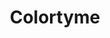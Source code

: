 ---
title: Colortyme
slug: colortyme
updated-on: '2024-05-30T13:44:31.749Z'
created-on: '2024-05-30T13:41:46.671Z'
published-on: '2024-05-30T13:54:32.469Z'
f_city-state-2:
- cms/city/opp-al.md
- cms/city/ozark-al.md
- cms/city/fairbanks-ak.md
- cms/city/bakersfield-ca.md
- cms/city/milton-fl.md
- cms/city/pascagoula-ms.md
- cms/city/gulfport-ms.md
- cms/city/marietta-oh.md
- cms/city/middletown-oh.md
- cms/city/fairfield-oh.md
- cms/city/clarkston-wa.md
- cms/city/defuniak-springs-fl.md
- cms/city/panama-city-fl.md
f_locations:
- cms/payday-loan/colortyme-15154.md
- cms/payday-loan/colortyme-15155.md
- cms/payday-loan/colortyme-15156.md
- cms/payday-loan/colortyme-15157.md
- cms/payday-loan/colortyme-15158.md
- cms/payday-loan/colortyme-15159.md
- cms/payday-loan/colortyme-15160.md
- cms/payday-loan/colortyme-15161.md
- cms/payday-loan/colortyme-15162.md
- cms/payday-loan/colortyme-15163.md
- cms/payday-loan/colortyme-15164.md
- cms/payday-loan/colortyme-15165.md
- cms/payday-loan/colortyme-15166.md
- cms/payday-loan/colortyme-15167.md
- cms/payday-loan/colortyme-15168.md
f_states:
- cms/state/alabama.md
- cms/state/alaska.md
- cms/state/california.md
- cms/state/florida.md
- cms/state/mississippi.md
- cms/state/ohio.md
- cms/state/washington.md
layout: '[company].html'
tags: company
---